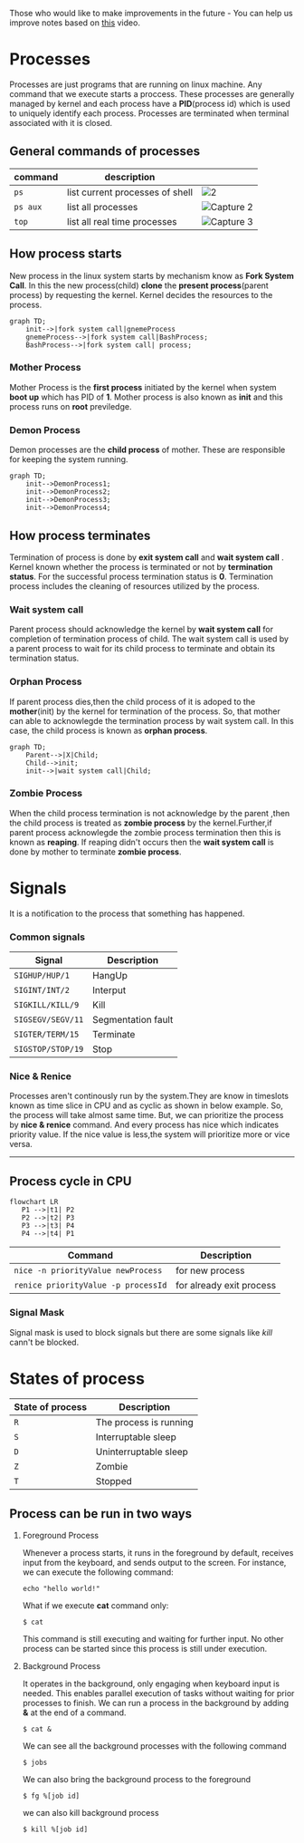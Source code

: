 Those who would like to make improvements in the future - You can help us improve notes based on [this](https://www.youtube.com/watch?v=cnbvsWKf-qM&list=PL2kSRH_DmWVZp_cu6MMPWkgYh7GZVFS6i&index=5) video.
# Processes
Processes are just programs that are running on linux machine. Any command that we execute starts a proccess. These processes are generally managed by kernel and each process have a **PID**(process id) which is used to uniquely identify each process. Processes
are terminated when terminal associated with it is closed.

## General commands of processes

| command | description | |
| ------------- | ------------- |---------------------- |
| `ps`  |  list current processes of shell | ![2](https://user-images.githubusercontent.com/120579608/227507812-9acd8fbe-23ad-4187-ab05-99064b00b8b8.PNG) |
| `ps aux`  |  list all processes | ![Capture 2](https://user-images.githubusercontent.com/120579608/227507591-6a53a541-11e3-499b-aceb-f19372d684cd.PNG) |
| `top`  | list all real time processes  | ![Capture 3](https://user-images.githubusercontent.com/120579608/227507703-4f7e9dd7-4f5b-468a-89dc-35a769707a94.PNG) |

## How process starts

New process in the linux system starts by mechanism know as **Fork System Call**. In this the new process(child) **clone** the **present process**(parent 
process) by requesting the kernel. Kernel decides the resources to the process.

```mermaid
graph TD;
    init-->|fork system call|gnemeProcess
    gnemeProcess-->|fork system call|BashProcess;
    BashProcess-->|fork system call| process;
```
### Mother Process

 Mother Process is the **first process** initiated by the kernel when system **boot up** which has PID of **1**. Mother process is also known as **init** and this process runs on **root** previledge.
 
### Demon Process

Demon processes are the **child process** of mother. These are responsible for keeping the system running.
    
```mermaid
graph TD;
    init-->DemonProcess1;
    init-->DemonProcess2;
    init-->DemonProcess3;
    init-->DemonProcess4;
```

## How process terminates
 Termination of process is done by **exit system call** and **wait system call** . Kernel known whether the process is terminated or not by **termination status**. For the successful process termination status is **0**. Termination process includes the cleaning of resources utilized by the process.
 
### Wait system call
 Parent process should acknowledge the kernel by **wait system call** for completion of termination process of child. The wait system call is used by a parent process to wait for its child process to terminate and obtain its termination status.
 
### Orphan Process
  If parent process dies,then the child process of it is adoped to the **mother**(init) by the kernel for termination of the process. So, that mother can able to acknowlegde the termination process by wait system call. In this case, the child process is known as **orphan process**.

```mermaid
graph TD;
    Parent-->|X|Child;
    Child-->init;
    init-->|wait system call|Child;
```

### Zombie Process
 When the child process termination is not acknowledge by the parent ,then the child process is treated as **zombie process** by the kernel.Further,if parent process acknowlegde the zombie process termination then this is known as **reaping**. If reaping didn't occurs then the **wait system call** is done by mother to terminate **zombie process**.

# Signals
 It is a notification to the process that something has happened.

### Common signals

|  Signal |  Description |
| ------------- | ------------- |
|  `SIGHUP/HUP/1` |  HangUp |
| `SIGINT/INT/2`  | Interput  |
| `SIGKILL/KILL/9`  |  Kill | 
|  `SIGSEGV/SEGV/11` | Segmentation fault  |
| `SIGTER/TERM/15`  | Terminate  |
| `SIGSTOP/STOP/19`  |  Stop | 


### Nice & Renice

Processes aren't continously run by the system.They are know in timeslots known as time slice in CPU and as cyclic as shown in below example. So, the process will take almost same time. But, we can prioritize the process by **nice & renice** command. And every process has nice which indicates priority value. If the nice value is less,the system will prioritize more or vice versa.

---
Process cycle in CPU
---
```mermaid
flowchart LR
   P1 -->|t1| P2
   P2 -->|t2| P3
   P3 -->|t3| P4
   P4 -->|t4| P1
```
| Command |  Description |
| ------------- | ------------- |
|  `nice -n priorityValue newProcess` | for new process |
|  `renice priorityValue -p processId` | for already exit process |

### Signal Mask

Signal mask is used to block signals but there are some signals like *kill* cann't be blocked.

# States of process

| State of process |  Description |
| ------------- | ------------- |
|  `R` | The process is running |
|  `S` | Interruptable sleep |
|  `D` | Uninterruptable sleep |
|  `Z` | Zombie |
|  `T` | Stopped |

## Process can be run in two ways
1. Foreground Process
   
   Whenever a process starts, it runs in the foreground by default, receives input from the keyboard, and sends output to the screen. For instance, we can execute the following command:
   ```
   echo "hello world!"
   ```
   What if we execute **cat** command only:
   ```
   $ cat
   ```
   This command is  still executing and waiting for further input. No other process can be started since this process is still under execution.  
3. Background Process

   It operates in the background, only engaging when keyboard input is needed. This enables parallel execution of tasks without waiting for prior processes to finish. We can run a  process in the background by adding **&** at the end of a command.
   ```
   $ cat &
   ```
   We can see all the background processes with the following command
   ```
   $ jobs
   ```
   We can also bring the background process to the foreground
   ```
   $ fg %[job id]
   ```
   we can also kill background process
   ```
   $ kill %[job id]
   ```
   

